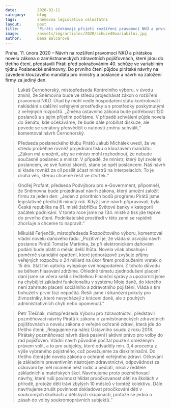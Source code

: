 ```yaml
---
date:         2020-02-11
category:     blog
tags:         sněmovna legislativa celostátní
layout:       post
title:        "Piráti očekávají přijetí rozšíření pravomocí NKÚ a první čtení zákona, který umožní založit firmu za jediný den"
image:        /assets/img/articles/2020/schuze40variabilni.jpg
author:       Dana Balcarová
---
```


 

Praha, 11. února 2020 – Návrh na rozšíření pravomocí NKÚ a pirátskou novelu zákona o zaměstnaneckých zdravotních pojišťovnách, které jdou do třetího čtení, představili Piráti před pokračováním 40. schůze ve variabilním týdnu Poslanecké sněmovny. Do prvního čtení půjdou pirátské návrhy na zavedení klouzavého mandátu pro ministry a poslance a návrh na založení firmy za jediný den.

> Lukáš Černohorský, místopředseda Kontrolního výboru, v úvodu zmínil, že Sněmovna bude ve středu projednávat zákon o rozšíření pravomocí NKÚ. Úřad by mohl vedle hospodaření státu kontrolovat i nakládání s dalšími veřejnými prostředky a s prostředky poskytnutými z veřejných rozpočtů. „Změna ústavního zákona bude potřebovat 120 poslanců a s jejím přijetím počítáme. V případě schválení půjde novela do Senátu, kde očekáváme, že bude dále probíhat diskuze, ale povede se senátory přesvědčit o nutnosti změnu schválit,“ komentoval návrh Černohorský.

> Předseda poslaneckého klubu Pirátů Jakub Michálek uvedl, že ve středu proběhne rovněž projednání tisku o klouzavém mandátu: „Zákon má umožnit, aby se ministr mohl rozhodnout, že nebude současně poslanec a ministr. V případě, že ministr, který byl zvolený poslancem, ve své funkci skončí, stane se opět poslancem. Náš návrh si klade rovněž za cíl posílit účast ministrů na interpelacích. To je druhá věc, kterou chceme řešit ve čtvrtek.“

> Ondřej Profant, předseda Podvýboru pro e-Government, připomněl, že Sněmovna bude projednávat návrh zákona, který umožní založit firmu za jeden den: „Jeden z prioritních bodů programu Pirátů jsme legislativně předložili minulý rok. Když jsme návrh připravovali, byla Česká republika na 81. místě žebříčku Světové banky v kategorii začátek podnikání. V tomto roce jsme na 134. místě a tisk jde teprve do prvního čtení. Podnikatelské prostředí v této zemi se rapidně zhoršuje a chceme to napravit.“

> Mikuláš Ferjenčík, místopředseda Rozpočtového výboru, komentoval vládní novelu daňového řádu: „Pozitivní je, že vláda si osvojila návrh poslance Pirátů Tomáše Martínka, že při elektronickém daňovém podání bude platit o měsíc delší lhůta. Novela však obsahuje i poměrně skandální opatření, které jednorázově zvyšuje příjmy veřejných rozpočtu o 24 miliard na úkor firem prodloužením vratek o 15 dní. Stát tím opticky vylepšuje své hospodaření. Z tohoto důvodu se během hlasování zdržíme. Ohledně tématu zjednodušení placení daní jsme se včera sešli s ředitelkou Finanční správy a upozornili jsme na chybějící základní funkcionalitu v systému Moje daně, do kterého není zahrnuto placení sociálního a zdravotního pojištění. Vláda s tím bohužel v první fázi nepočítá. Řešili jsme i šikanózní pokuty pro živnostníky, které nevycházejí z krácení daně, ale z pouhých administrativních chyb nebo opomenutí.“ 

> Petr Třešňák, místopředseda Výboru pro zdravotnictví, představil pozměňovací návrhy Pirátů k zákonu o zaměstnaneckých zdravotních pojišťovnách a novelu zákona o veřejné ochraně zdraví, která jde do třetího čtení: „Reagujeme na nález Ústavního soudu z roku 2018. Pirátský pozměňovací návrh dává pasivní i aktivní právo pro volby do rad pojišťoven. Vládní návrh původně počítal pouze s omezeným právem volit, a to pro subjekty, které odváděly min. 0,4 procenta z výše vybraného pojistného, což považujeme za diskriminační. Do třetího čtení jde novela zákona o ochraně veřejného zdraví. Očkování je základním preventivním nástrojem zdravotnictví, odpovědnost za očkování by měl nicméně nést rodič a pediatr, nikoliv ředitelé základních a mateřských škol. Navrhujeme proto pozměňovací návrhy, které ruší povinnost hlídat proočkovanost dětí na školách v přírodě, protože děti tráví zbylých 10 měsíců v tomtéž kolektivu. Dále navrhujeme zrušit povinnost dokladovat proočkování dětí v soukromých školkách a dětských skupinách, protože se jedná o zásah do volby soukromoprávních subjektů.“ 
